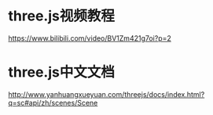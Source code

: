 
# three.js视频教程
https://www.bilibili.com/video/BV1Zm421g7oi?p=2


# three.js中文文档
http://www.yanhuangxueyuan.com/threejs/docs/index.html?q=sc#api/zh/scenes/Scene